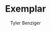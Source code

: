 ---
title: "Exemplar"
github: https://github.com/tybenz/exemplar
demo: http://tybenz.github.io/exemplar/
author: Tyler Benziger
draft: true
ssg:
  - Jekyll
cms:
  - No Cms
---